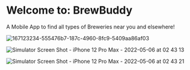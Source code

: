 # Welcome to: BrewBuddy

A Mobile App to find all types of Breweries near you and elsewhere!

![167123234-555476b7-187c-4960-8fc9-5409aa86af03](https://user-images.githubusercontent.com/89104059/167127168-57594df1-7efb-41e3-92c7-4071f2496b72.png)

![Simulator Screen Shot - iPhone 12 Pro Max - 2022-05-06 at 02 43 13](https://user-images.githubusercontent.com/89104059/167126919-486184c4-8a5f-43a2-8e58-e576a1bee6e3.png)

![Simulator Screen Shot - iPhone 12 Pro Max - 2022-05-06 at 02 43 21](https://user-images.githubusercontent.com/89104059/167127016-04915982-f561-43a2-bf2a-4df53557a1d5.png)

